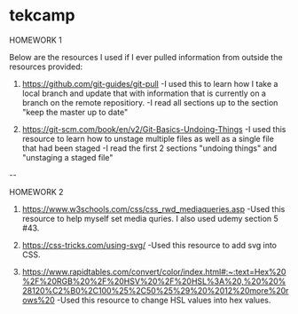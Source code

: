 # tekcamp

HOMEWORK 1

Below are the resources I used if I ever pulled information from outside the resources provided:

1. https://github.com/git-guides/git-pull
-I used this to learn how I take a local branch and update that with information that is currently 
on a branch on the remote repositiory. 
-I read all sections up to the section "keep the master up to date"

2. https://git-scm.com/book/en/v2/Git-Basics-Undoing-Things
-I used this resource to learn how to unstage multiple files as well as a single file that had been staged
-I read the first 2 sections "undoing things" and "unstaging a staged file"


--

HOMEWORK 2

1. https://www.w3schools.com/css/css_rwd_mediaqueries.asp
-Used this resource to help myself set media quries. I also used udemy section 5 #43.

2. https://css-tricks.com/using-svg/
-Used this resource to add svg into CSS.

3. https://www.rapidtables.com/convert/color/index.html#:~:text=Hex%20%2F%20RGB%20%2F%20HSV%20%2F%20HSL%3A%20,%20%20%28120%C2%B0%2C100%25%2C50%25%29%20%2012%20more%20rows%20
-Used this resource to change HSL values into hex values.
